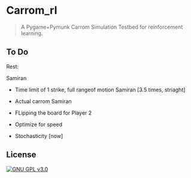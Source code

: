 # Carrom_rl
> A Pygame+Pymunk Carrom Simulation Testbed for reinforcement learning.

## To Do
Rest: 





Samiran
- Time limit of 1 strike, full rangeof motion Samiran [3.5 times, striaght]
- Actual carrom  Samiran

- FLipping the board for Player 2

- Optimize for speed

- Stochasticity [now]



## License

[![GNU GPL v3.0](http://www.gnu.org/graphics/gplv3-127x51.png)](http://www.gnu.org/licenses/gpl.html)
